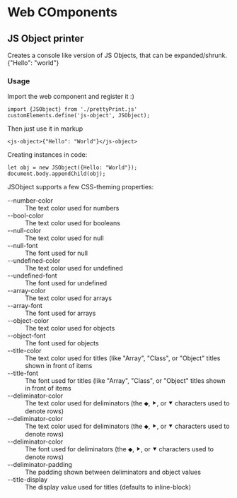 # Web COmponents
## JS Object printer

Creates a console like version of JS Objects, that can be expanded/shrunk.
<x-object>{"Hello": "world"}</x-object>
<script type="module">
  import {JSObject} from 'https://cdn.jsdelivr.net/gh/wesj/web-components@main/prettyPrint.js'
  customElements.define('x-object', JSObject);
</script>
### Usage
Import the web component and register it :)
```
import {JSObject} from './prettyPrint.js'
customElements.define('js-object', JSObject);
```
Then just use it in markup
```
<js-object>{"Hello": "World"}</js-object>
```
Creating instances in code:
```
let obj = new JSObject({Hello: "World"});
document.body.appendChild(obj);
```
JSObject supports a few CSS-theming properties:
<dl>
<dt>--number-color</dt>
<dd>The text color used for numbers</dd>
<dt>--bool-color</dt>
<dd>The text color used for booleans</dd>
<dt>--null-color</dt>
<dd>The text color used for null</dd>
<dt>--null-font</dt>
<dd>The font used for null</dd>
<dt>--undefined-color</dt>
<dd>The text color used for undefined</dd>
<dt>--undefined-font</dt>
<dd>The font used for undefined</dd>
<dt>--array-color</dt>
<dd>The text color used for arrays</dd>
<dt>--array-font</dt>
<dd>The font used for arrays</dd>
<dt>--object-color</dt>
<dd>The text color used for objects</dd>
<dt>--object-font</dt>
<dd>The font used for objects</dd>
<dt>--title-color</dt>
<dd>The text color used for titles (like "Array", "Class", or "Object" titles shown in front of items</dd>
<dt>--title-font</dt>
<dd>The font used for titles (like "Array", "Class", or "Object" titles shown in front of items</dd>
<dt>--deliminator-color</dt>
<dd>The text color used for deliminators (the ⬥, ⯈, or ⯆ characters used to denote rows)</dd>
<dt>--deliminator-color</dt>
<dd>The text color used for deliminators (the ⬥, ⯈, or ⯆ characters used to denote rows)</dd>
<dt>--deliminator-color</dt>
<dd>The font used for deliminators (the ⬥, ⯈, or ⯆ characters used to denote rows)</dd>
<dt>--deliminator-padding</dt>
<dd>The padding shown between deliminators and object values</dd>
<dt>--title-display</dt>
<dd>The display value used for titles (defaults to inline-block)</dd>
</dl>
